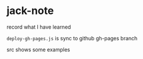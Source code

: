 # jack-note
record what I have learned

```deploy-gh-pages.js``` is sync to github gh-pages branch

src shows some examples
